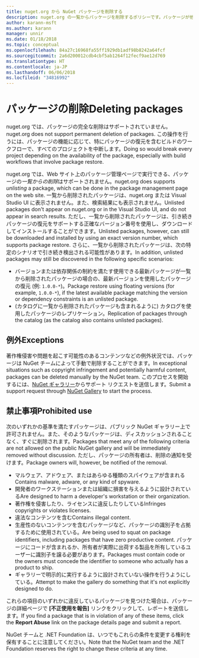```yaml
---
title: nuget.org から NuGet パッケージを削除する
description: nuget.org の一覧からパッケージを削除するポリシーです。パッケージが他のポリシーに違反しない限り、完全な削除はサポートされません。
author: karann-msft
ms.author: karann
manager: unnir
ms.date: 01/18/2018
ms.topic: conceptual
ms.openlocfilehash: 84a27c16968fa55ff1929db1adf98b8242a64fcf
ms.sourcegitcommit: 2a6d200012cdb4cbf5ab1264f12fecf9ae12d769
ms.translationtype: HT
ms.contentlocale: ja-JP
ms.lasthandoff: 06/06/2018
ms.locfileid: "34816992"
---
```

# <a name="deleting-packages"></a><span data-ttu-id="4c06c-103">パッケージの削除</span><span class="sxs-lookup"><span data-stu-id="4c06c-103">Deleting packages</span></span>

<span data-ttu-id="4c06c-104">nuget.org では、パッケージの完全な削除はサポートされていません。</span><span class="sxs-lookup"><span data-stu-id="4c06c-104">nuget.org does not support permanent deletion of packages.</span></span> <span data-ttu-id="4c06c-105">この操作を行うには、パッケージの機能に応じて、特にパッケージの復元を含むビルドのワークフローで、すべてのプロジェクトを中断します。</span><span class="sxs-lookup"><span data-stu-id="4c06c-105">Doing so would break every project depending on the availability of the package, especially with build workflows that involve package restore.</span></span>

<span data-ttu-id="4c06c-106">nuget.org では、Web サイト上のパッケージ管理ページで実行できる、パッケージの*一覧からの削除*はサポートされません。</span><span class="sxs-lookup"><span data-stu-id="4c06c-106">nuget.org does supports *unlisting* a package, which can be done in the package management page on the web site.</span></span> <span data-ttu-id="4c06c-107">一覧から削除されたパッケージは、nuget.org または Visual Studio UI に表示されません。また、検索結果にも表示されません。</span><span class="sxs-lookup"><span data-stu-id="4c06c-107">Unlisted packages don't appear on nuget.org or in the Visual Studio UI, and do not appear in search results.</span></span> <span data-ttu-id="4c06c-108">ただし、一覧から削除されたパッケージは、引き続きパッケージの復元をサポートする正確なバージョン番号を使用し、ダウンロードしてインストールすることができます。</span><span class="sxs-lookup"><span data-stu-id="4c06c-108">Unlisted packages, however, can still be downloaded and installed by using an exact version number, which supports package restore.</span></span> <span data-ttu-id="4c06c-109">さらに、一覧から削除されたパッケージは、次の特定のシナリオで引き続き検出される可能性があります。</span><span class="sxs-lookup"><span data-stu-id="4c06c-109">In addition, unlisted packages may still be discovered in the following specific scenarios:</span></span>

- <span data-ttu-id="4c06c-110">バージョンまたは依存関係の制約を満たす使用できる最新パッケージが一覧から削除されたパッケージの場合の、最新バージョンを使用したパッケージの復元 (例: `1.0.0-*`)。</span><span class="sxs-lookup"><span data-stu-id="4c06c-110">Package restore using floating versions (for example, `1.0.0-*`), if the latest available package matching the version or dependency constraints is an unlisted package.</span></span>
- <span data-ttu-id="4c06c-111">(カタログに一覧から削除されたパッケージも含まれるように) カタログを使用したパッケージのレプリケーション。</span><span class="sxs-lookup"><span data-stu-id="4c06c-111">Replication of packages through the catalog (as the catalog also contains unlisted packages).</span></span>

## <a name="exceptions"></a><span data-ttu-id="4c06c-112">例外</span><span class="sxs-lookup"><span data-stu-id="4c06c-112">Exceptions</span></span>

<span data-ttu-id="4c06c-113">著作権侵害や問題を起こす可能性のあるコンテンツなどの例外状況では、パッケージは NuGet チームによって手動で削除することができます。</span><span class="sxs-lookup"><span data-stu-id="4c06c-113">In exceptional situations such as copyright infringement and potentially harmful content, packages can be deleted manually by the NuGet team.</span></span> <span data-ttu-id="4c06c-114">このプロセスを開始するには、[NuGet ギャラリー](http://www.nuget.org)からサポート リクエストを送信します。</span><span class="sxs-lookup"><span data-stu-id="4c06c-114">Submit a support request through [NuGet Gallery](http://www.nuget.org) to start the process.</span></span>

## <a name="prohibited-use"></a><span data-ttu-id="4c06c-115">禁止事項</span><span class="sxs-lookup"><span data-stu-id="4c06c-115">Prohibited use</span></span>

<span data-ttu-id="4c06c-116">次のいずれかの基準を満たすパッケージは、パブリック NuGet ギャラリー上で許可されません。また、そのようなパッケージは、ディスカッションされることなく、すぐに削除されます。</span><span class="sxs-lookup"><span data-stu-id="4c06c-116">Packages that meet any of the following criteria are not allowed on the public NuGet gallery and will be immediately removed without discussion.</span></span> <span data-ttu-id="4c06c-117">ただし、パッケージの所有者は、削除の通知を受けます。</span><span class="sxs-lookup"><span data-stu-id="4c06c-117">Package owners will, however, be notified of the removal.</span></span>

- <span data-ttu-id="4c06c-118">マルウェア、アドウェア、またはあらゆる種類のスパイウェアが含まれる</span><span class="sxs-lookup"><span data-stu-id="4c06c-118">Contains malware, adware, or any kind of spyware.</span></span>
- <span data-ttu-id="4c06c-119">開発者のワークステーションまたは組織に損害を与えるように設計されている</span><span class="sxs-lookup"><span data-stu-id="4c06c-119">Are designed to harm a developer's workstation or their organization.</span></span>
- <span data-ttu-id="4c06c-120">著作権を侵害したり、ライセンスに違反したりしている</span><span class="sxs-lookup"><span data-stu-id="4c06c-120">Infringes copyrights or violates licenses.</span></span>
- <span data-ttu-id="4c06c-121">違法なコンテンツを含む</span><span class="sxs-lookup"><span data-stu-id="4c06c-121">Contains illegal content.</span></span>
- <span data-ttu-id="4c06c-122">生産性のないコンテンツを含むパッケージなど、パッケージの識別子を占拠するために使用されている。</span><span class="sxs-lookup"><span data-stu-id="4c06c-122">Are being used to squat on package identifiers, including packages that have zero productive content.</span></span> <span data-ttu-id="4c06c-123">パッケージにコードが含まれるか、所有者が実際に出荷する製品を所有しているユーザーに識別子を譲る必要があります。</span><span class="sxs-lookup"><span data-stu-id="4c06c-123">Packages must contain code or the owners must concede the identifier to someone who actually has a product to ship.</span></span>
- <span data-ttu-id="4c06c-124">ギャラリーで明示的に実行するように設計されていない操作を行うようにしている。</span><span class="sxs-lookup"><span data-stu-id="4c06c-124">Attempt to make the gallery do something that it's not explicitly designed to do.</span></span>

<span data-ttu-id="4c06c-125">これらの項目のいずれかに違反しているパッケージを見つけた場合は、パッケージの詳細ページで **[不正使用を報告]** リンクをクリックして、レポートを送信します。</span><span class="sxs-lookup"><span data-stu-id="4c06c-125">If you find a package that is in violation of any of these items, click the **Report Abuse** link on the package details page and submit a report.</span></span>

<span data-ttu-id="4c06c-126">NuGet チームと .NET Foundation は、いつでもこれらの条件を変更する権利を保有することに注意してください。</span><span class="sxs-lookup"><span data-stu-id="4c06c-126">Note that the NuGet team and the .NET Foundation reserves the right to change these criteria at any time.</span></span>
